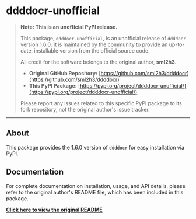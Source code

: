 # ddddocr-unofficial

> **Note: This is an unofficial PyPI release.**
>
> This package, `ddddocr-unofficial`, is an unofficial release of `ddddocr` version 1.6.0. It is maintained by the community to provide an up-to-date, installable version from the official source code.
>
> All credit for the software belongs to the original author, **sml2h3**.
>
> - **Original GitHub Repository:** [https://github.com/sml2h3/ddddocr](https://github.com/sml2h3/ddddocr)
> - **This PyPI Package:** [https://pypi.org/project/ddddocr-unofficial/](https://pypi.org/project/ddddocr-unofficial/)
>
> Please report any issues related to this specific PyPI package to its fork repository, not the original author's issue tracker.

---

## About

This package provides the 1.6.0 version of `ddddocr` for easy installation via PyPI.

## Documentation

For complete documentation on installation, usage, and API details, please refer to the original author's README file, which has been included in this package.

**[Click here to view the original README](./ddddocr/README.md)**
